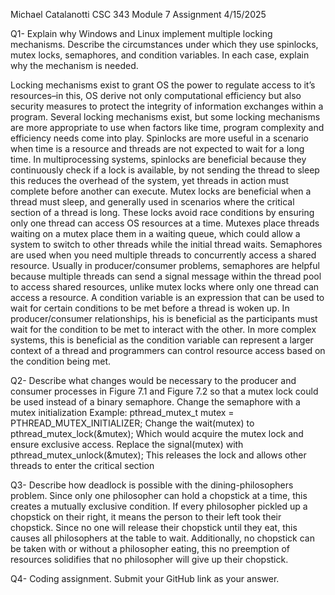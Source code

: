Michael Catalanotti
CSC 343
Module 7 Assignment 
4/15/2025


Q1- Explain why Windows and Linux implement multiple locking mechanisms. Describe the circumstances under which they use spinlocks, mutex locks, semaphores, and condition variables. In each case, explain why the mechanism is needed.

Locking mechanisms exist to grant OS the power to regulate access to it’s resources–in this, OS derive not only computational efficiency but also security measures to protect the integrity of information exchanges within a program. Several locking mechanisms exist, but some locking mechanisms are more appropriate to use when factors like time, program complexity and efficiency needs come into play. 
Spinlocks are more useful in a scenario when time is a resource and threads are not expected to wait for a long time. In multiprocessing systems, spinlocks are beneficial because they continuously check if a lock is available, by not sending the thread to sleep this reduces the overhead of the system, yet threads in action must complete before another can execute. 
 Mutex locks are beneficial when a thread must sleep, and generally used in scenarios where the critical section of a thread is long. These locks avoid race conditions by ensuring only one thread can access OS resources at a time. Mutexes place threads waiting on a mutex place them in a waiting queue, which could allow a system to switch to other threads while the initial thread waits. 
Semaphores are used when you need multiple threads to concurrently access a shared resource. Usually in producer/consumer problems, semaphores are helpful because  multiple threads can send a signal message within the thread pool to access shared resources, unlike mutex locks where only one thread can access a resource. 
A condition variable is an expression that can be used to wait for certain conditions to be met before a thread is woken up. In producer/consumer relationships, his is beneficial as the participants must wait for the condition to be met to interact with the other. In more complex systems, this is beneficial as the condition variable can represent a larger context of a thread and programmers can control resource access based on the condition being met. 


Q2- Describe what changes would be necessary to the producer and consumer processes in Figure 7.1 and Figure 7.2 so that a mutex lock could be used instead of a binary semaphore.
Change the semaphore with a mutex initialization 
Example: pthread_mutex_t mutex = PTHREAD_MUTEX_INITIALIZER;
Change the wait(mutex) to pthread_mutex_lock(&mutex);
Which would acquire the mutex lock and ensure exclusive access. 
Replace the signal(mutex) with pthread_mutex_unlock(&mutex);
This releases the lock and allows other threads to enter the critical section	

Q3- Describe how deadlock is possible with the dining-philosophers problem.
	Since only one philosopher can hold a chopstick at a time, this creates a mutually exclusive condition. If every philosopher pickled up a chopstick on their right, it means the person to their left took their chopstick. Since no one will release their chopstick until they eat, this causes all philosophers at the table to wait. Additionally, no chopstick can be taken with or without a philosopher eating, this no preemption of resources solidifies that no philosopher will give up their chopstick. 

Q4- Coding assignment. Submit your GitHub link as your answer.
